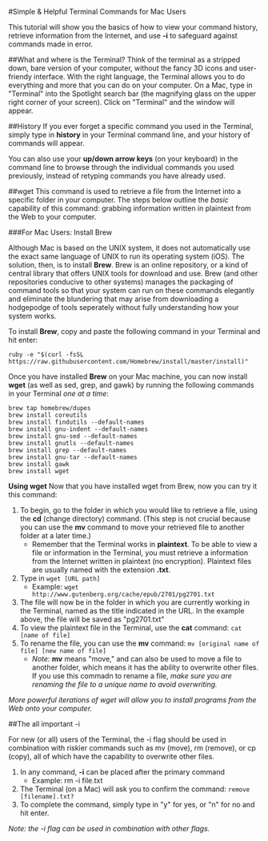 #Simple & Helpful Terminal Commands for Mac Users

This tutorial will show you the basics of how to view your command history, retrieve information from the Internet, and use **-i** to safeguard against commands made in error.

##What and where is the Terminal?
Think of the terminal as a stripped down, bare version of your computer, without the fancy 3D icons and user-friendy interface. With the right language, the Terminal allows you to do everything and more that you can do on your computer. On a Mac, type in "Terminal" into the Spotlight search bar (the magnifying glass on the upper right corner of your screen). Click on "Terminal" and the window will appear.

##History
If you ever forget a specific command you used in the Terminal, simply type in **history** in your Terminal command line, and your history of commands will appear.

You can also use your **up/down arrow keys** (on your keyboard) in the command line to browse through the individual commands you used previously, instead of retyping commands you have already used.


##wget
This command is used to retrieve a file from the Internet into a specific folder in your computer. The steps below outline the *basic* capability of this command: grabbing information written in plaintext from the Web to your computer.

###For Mac Users: Install Brew

Although Mac is based on the UNIX system, it does not automatically use the exact same language of UNIX to run its operating system (iOS). The solution, then, is to install **Brew**. Brew is an online repository, or a kind of central library that offers UNIX tools for download and use. Brew (and other repositories conducive to other systems) manages the packaging of command tools so that your system can run on these commands elegantly and eliminate the blundering that may arise from downloading a hodgepodge of tools seperately without fully understanding how your system works.

To install **Brew**, copy and paste the following command in your Terminal and hit enter:

```
ruby -e "$(curl -fsSL https://raw.githubusercontent.com/Homebrew/install/master/install)"
```

Once you have installed **Brew** on your Mac machine, you can now install **wget** (as well as sed, grep, and gawk) by running the following commands in your Terminal *one at a time*:

``` 
brew tap homebrew/dupes
brew install coreutils
brew install findutils --default-names
brew install gnu-indent --default-names
brew install gnu-sed --default-names
brew install gnutls --default-names
brew install grep --default-names
brew install gnu-tar --default-names
brew install gawk
brew install wget
```

**Using wget**
Now that you have installed wget from Brew, now you can try it this command:

1. To begin, go to the folder in which you would like to retrieve a file, using the **cd** (change directory) command. (This step is not crucial because you can use the **mv** command to move your retrieved file to another folder at a later time.) 
	- Remember that the Terminal works in **plaintext**. To be able to view a file or information in the Terminal, you must retrieve a information from the Internet written in plaintext (no encryption). Plaintext files are usually named with the extension **.txt**.
2. Type in `wget [URL path]`
	- Example: `wget http://www.gutenberg.org/cache/epub/2701/pg2701.txt`
3. The file will now be in the folder in which you are currently working in the Terminal, named as the title indicated in the URL. In the example above, the file will be saved as "pg2701.txt"
4. To view the plaintext file in the Terminal, use the **cat** command: `cat [name of file]`
5. To rename the file, you can use the **mv** command:
`mv [original name of file] [new name of file]`
	- *Note:* **mv** means "move," and can also be used to move a file to another folder, which means it has the ability to overwrite other files. If you use this commadn to rename a file, *make sure you are renaming the file to a unique name to avoid overwriting.*

*More powerful iterations of wget will allow you to install programs from the Web onto your computer.*


##The all important -i

For new (or all) users of the Terminal, the -i flag should be used in combination with riskier commands such as mv (move), rm (remove), or cp (copy), all of which have the capability to overwrite other files.

1. In any command, **-i** can be placed after the primary command
	- Example: rm -i file.txt
2. The Terminal (on a Mac) will ask you to confirm the command: `remove [filename].txt?` 
3. To complete the command, simply type in "y" for yes, or "n" for no and hit enter.

*Note: the -i flag can be used in combination with other flags.*



